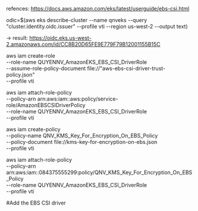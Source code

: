 refences: https://docs.aws.amazon.com/eks/latest/userguide/ebs-csi.html

odic=$(aws eks describe-cluster --name qnveks --query "cluster.identity.oidc.issuer" --profile vti --region us-west-2 --output text)

-> result: https://oidc.eks.us-west-2.amazonaws.com/id/CC8B20D65FE9E779F79B12001155B15C

aws iam create-role  
--role-name QUYENNV_AmazonEKS_EBS_CSI_DriverRole  
--assume-role-policy-document file://"aws-ebs-csi-driver-trust-policy.json"  
--profile vti

aws iam attach-role-policy  
--policy-arn arn:aws:iam::aws:policy/service-role/AmazonEBSCSIDriverPolicy  
--role-name QUYENNV_AmazonEKS_EBS_CSI_DriverRole  
--profile vti

aws iam create-policy  \
--policy-name QNV_KMS_Key_For_Encryption_On_EBS_Policy  \
--policy-document file://kms-key-for-encryption-on-ebs.json  \
--profile vti

aws iam attach-role-policy   
--policy-arn arn:aws:iam::084375555299:policy/QNV_KMS_Key_For_Encryption_On_EBS_Policy   
--role-name QUYENNV_AmazonEKS_EBS_CSI_DriverRole   
--profile vti


#Add the EBS CSI driver 